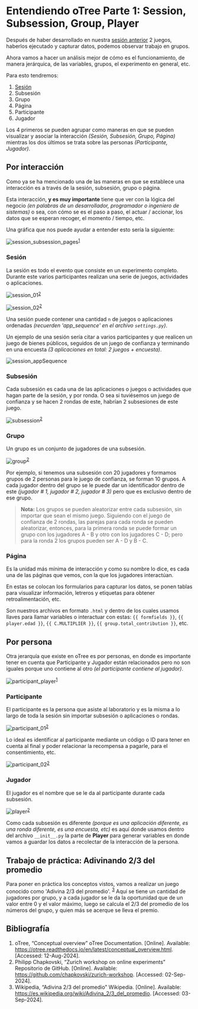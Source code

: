 # Entendiendo oTree Parte 1: Session, Subsession, Group, Player

Después de haber desarrollado en nuestra [sesión anterior](../03_groups_publicGoods_trust_games/README.md) 2 juegos, haberlos ejecutado y capturar datos, podemos observar trabajo en grupos.

Ahora vamos a hacer un análisis mejor de cómo es el funcionamiento, de manera jerárquica, de las variables, grupos, el experimento en general, etc.

Para esto tendremos:

1. <a href="#sesión">Sesión</a>
2. Subsesión
3. Grupo
4. Página
5. Participante
6. Jugador

Los 4 primeros se pueden agrupar como maneras en que se pueden visualizar y asociar la interacción _(Sesión, Subsesión, Grupo, Página)_ mientras los dos últimos se trata sobre las personas _(Participante, Jugador)_.

## Por interacción

Como ya se ha mencionado una de las maneras en que se establece una interacción es a través de la sesión, subsesión, grupo o página.

Esta interacción, **y es muy importante** tiene que ver con la lógica del negocio _(en palabras de un desarrollador, programador o ingeniero de sistemas)_ o sea, con cómo se es el paso a paso, el actuar / accionar, los datos que se esperan recoger, el momento / tiempo, etc.

Una gráfica que nos puede ayudar a entender esto sería la siguiente:

![session_subsession_pages](../../imgs/04/001.webp)<sup><a href="#bib_01">1</a></sup>

### Sesión

La sesión es todo el evento que consiste en un experimento completo. Durante este varios participantes realizan una serie de juegos, actividades o aplicaciones.

![session_01](../../imgs/04/002.png)<sup><a href="#bib_02">2</a></sup>

![session_02](../../imgs/04/004.png)<sup><a href="#bib_02">2</a></sup>

Una sesión puede contener una cantidad `n` de juegos o aplicaciones ordenadas _(recuerden 'app_sequence' en el archivo `settings.py`)_.

Un ejemplo de una sesión sería citar a varios participantes y que realicen un juego de bienes públicos, seguidos de un juego de confianza y terminando en una encuesta _(3 aplicaciones en total: 2 juegos + encuesta)_.

![session_appSequence](../../imgs/04/003.png)

### Subsesión

Cada subsesión es cada una de las aplicaciones o juegos o actividades que hagan parte de la sesión, y por ronda. O sea si tuviésemos un juego de confianza y se hacen 2 rondas de este, habrían 2 subsesiones de este juego.

![subsession](../../imgs/04/005.png)<sup><a href="#bib_02">2</a></sup>

### Grupo

Un grupo es un conjunto de jugadores de una subsesión.

![group](../../imgs/04/006.png)<sup><a href="#bib_02">2</a></sup>

Por ejemplo, si tenemos una subsesión con 20 jugadores y formamos grupos de 2 personas para le juego de confianza, se forman 10 grupos. A cada jugador dentro del grupo se le puede dar un identificador dentro de este _(jugador # 1, jugador # 2, jugador # 3)_ pero que es exclusivo dentro de ese grupo.

> **Nota:** Los grupos se pueden aleatorizar entre cada subsesión, sin importar que sean el mismo juego. Siguiendo con el juego de confianza de 2 rondas, las parejas para cada ronda se pueden aleatorizar, entonces, para la primera ronda se puede formar un grupo con los jugadores A - B y otro con los jugadores C - D; pero para la ronda 2 los grupos pueden ser A - D y B - C.

### Página

Es la unidad más mínima de interacción y como su nombre lo dice, es cada una de las páginas que vemos, con la que los jugadores interactúan.

En estas se colocan los formularios para capturar los datos, se ponen tablas para visualizar información, letreros y etiquetas para obtener retroalimentación, etc.

Son nuestros archivos en formato `.html` y dentro de los cuales usamos llaves para llamar variables o interactuar con estas: `{{ formfields }}`, `{{ player.edad }}`, `{{ C.MULTIPLIER }}`, `{{ group.total_contribution }}`, etc.

## Por persona

Otra jerarquía que existe en oTree es por personas, en donde es importante tener en cuenta que Participante y Jugador están relacionados pero no son iguales porque uno contiene al otro _(el participante contiene al jugador)_.

![participant_player](../../imgs/04/007.webp)<sup><a href="#bib_01">1</a></sup>

### Participante

El participante es la persona que asiste al laboratorio y es la misma a lo largo de toda la sesión sin importar subsesión o aplicaciones o rondas.

![participant_01](../../imgs/04/008.png)<sup><a href="#bib_02">2</a></sup>

Lo ideal es identificar al participante mediante un código o ID para tener en cuenta al final y poder relacionar la recompensa a pagarle, para el consentimiento, etc.

![participant_02](../../imgs/04/009.png)<sup><a href="#bib_02">2</a></sup>

### Jugador

El jugador es el nombre que se le da al participante durante cada subsesión.

![player](../../imgs/04/010.png)<sup><a href="#bib_02">2</a></sup>

Como cada subsesión es diferente _(porque es una aplicación diferente, es una ronda diferente, es una encuesta, etc)_ es aquí donde usamos dentro del archivo `__init__.py` la parte de **Player** para generar variables en donde vamos a guardar los datos a recolectar de la interacción de la persona.

## Trabajo de práctica: Adivinando 2/3 del promedio

Para poner en práctica los conceptos vistos, vamos a realizar un juego conocido como 'Adivina 2/3 del promedio'.  <sup><a href="#bib_03">3</a></sup> Aquí se tiene un cantidad de jugadores por grupo, y a cada jugador se le da la oportunidad que de un valor entre 0 y el valor máximo, luego se calcula el 2/3 del promedio de los números del grupo, y quien más se acerque se lleva el premio.



## Bibliografía

<ol>
    <li id="bib_01"> oTree, “Conceptual overview” oTree Documentation. [Online]. Available: <a href="https://otree.readthedocs.io/en/latest/conceptual_overview.html">https://otree.readthedocs.io/en/latest/conceptual_overview.html</a>. [Accessed: 12-Aug-2024].
    <li id="bib_02"> Philipp Chapkovski, “Zurich workshop on online experiments” Repositorio de GitHub. [Online]. Available: <a href="https://github.com/chapkovski/zurich-workshop">https://github.com/chapkovski/zurich-workshop</a>. [Accessed: 02-Sep-2024].
    <li id="bib_03">Wikipedia, “Adivina 2/3 del promedio” Wikipedia. [Online]. Available:  <a href="https://es.wikipedia.org/wiki/Adivina_2/3_del_promedio">https://es.wikipedia.org/wiki/Adivina_2/3_del_promedio</a>. [Accessed: 03-Sep-2024].
</ol>

